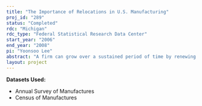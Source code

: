 ```yaml
---
title: "The Importance of Relocations in U.S. Manufacturing"
proj_id: "289"
status: "Completed"
rdc: "Michigan"
rdc_type: "Federal Statistical Research Data Center"
start_year: "2006"
end_year: "2008"
pi: "Yoonsoo Lee"
abstract: "A firm can grow over a sustained period of time by renewing itself through recurrent responses to various internal and external challenges. In the short run, a firm expands and contracts its activities and the number of workers it employs. Some radical changes in the environment, however, may lead a firm to shut down a plant and start over in a new location. Because of this, competition among state and local governments to lure businesses has attracted considerable interest from economists, as well as legislators and decision-makers, regarding issues influencing relocation of a firm’s manufacturing activities. While this process of relocation can cause dramatic shifts in activity and employment at the regional levels, as well as at the firm levels, very little is known about the actual patterns of relocation in the U.S. economy. Only a few previous studies have looked at how manufacturing firms geographically locate their production, and most of these have focused on either small manufacturing samples or small geographic regions. This project expands on this previous work by summarizing the patterns of plant relocation and the post-move performance of relocated plants using the full population of manufacturing establishments in the United States over the period 1963-1999 using non-publicly available plant and firm level data from the U.S. Census Longitudinal Research Database (LRD). Focusing on an individual firm’s decision to relocate, this project analyzes information on the relocation of a firm’s manufacturing activities in the following three subprojects. First, this project assesses the relative importance of relocation across industries and regions by constructing industry level measures of entry, relocation, and exit. The study then examines whether relocation produces different patterns in plant openings and closings compared to de novo entry and permanent exit. Second, this project studies the characteristics of relocated plants along with their decision to relocate. Econometric model estimation will characterize how individual firms’ geographic shifts of production processes are influenced by taxes, unionization, factor prices, ownership, and other geographic and plant specific characteristics. Third, this project investigates the impact of geographic shifts on a firm’s post move production by comparing the growth rates of output and productivity for newly relocated plants to those of existing plants in the original location. The inverse growth-age relation suggested by Jovanovic’s (1982) firm- learning model is tested for relocating plants to examine whether the inverse growth-age relation observed among young firms also holds for relocating plants that start over in a new space. This project provides a number of benefits to the Census Bureau. These benefits include producing new statistics on the geographic movement of manufacturing activities at the firm level thereby suggesting a new way to expand the utility of the LRD in describing the geographic patterns of economic activities in the United States. Results of this research may also demonstrate the need for new measures of relocation to be incorporated in future surveys. Additionally by establishing links to the original plant of relocated plant, this research examines the consistency of geographic identifiers by potentially identifying previously undocumented coding problems and improves the understanding of regional linkages in the LRD. A better understanding of the dynamic geographic distribution of firm activity will help characterize the patterns of firm ownership that could be valuable for designing inquires on the Company organization survey that is an important Title 13 component of the Standard Statistical Establishment List."
layout: project
---
```


**Datasets Used:**

  - Annual Survey of Manufactures 
  - Census of Manufactures 

